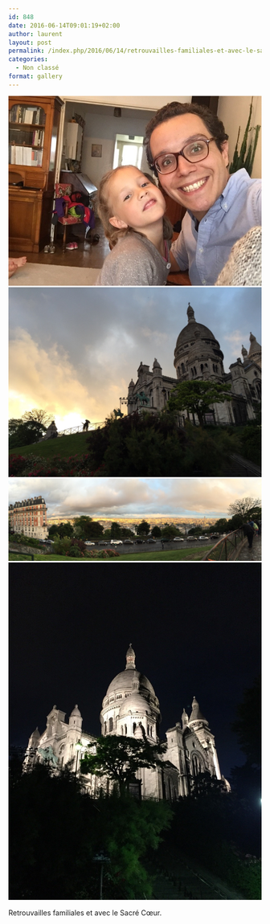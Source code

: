 ```yaml
---
id: 848
date: 2016-06-14T09:01:19+02:00
author: laurent
layout: post
permalink: /index.php/2016/06/14/retrouvailles-familiales-et-avec-le-sacre-coeur/
categories:
  - Non classé
format: gallery
---
```

<img src="/images/2016/06/tumblr_o8r7q85hir1uuvt0bo1_1280.jpg" />
<img src="/images/2016/06/tumblr_o8r7q85hir1uuvt0bo2_1280.jpg" />
<img src="/images/2016/06/tumblr_o8r7q85hir1uuvt0bo3_1280.jpg" />
<img src="/images/2016/06/tumblr_o8r7q85hir1uuvt0bo4_1280.jpg" />

Retrouvailles familiales et avec le Sacré Cœur.